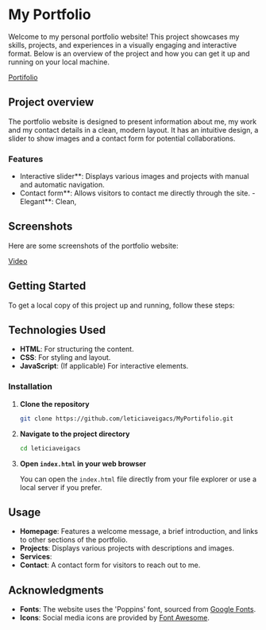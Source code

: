 # My Portfolio

Welcome to my personal portfolio website! This project showcases my skills, projects, and experiences in a visually engaging and interactive format. Below is an overview of the project and how you can get it up and running on your local machine.


[Portifolio]()

## Project overview

The portfolio website is designed to present information about me, my work and my contact details in a clean, modern layout. It has an intuitive design, a slider to show images and a contact form for potential collaborations.

### Features

- Interactive slider**: Displays various images and projects with manual and automatic navigation.
- Contact form**: Allows visitors to contact me directly through the site.
-Elegant**: Clean,

## Screenshots

Here are some screenshots of the portfolio website:

[Video]([https://github.com/leticiaveigacs/MyPortifolio/issues/1#issue-2531405832](https://github.com/leticiaveigacs/MyPortifolio/issues/2#issue-2531535416))


## Getting Started

To get a local copy of this project up and running, follow these steps:

## Technologies Used

- **HTML**: For structuring the content.
- **CSS**: For styling and layout.
- **JavaScript**: (If applicable) For interactive elements.

### Installation

1. **Clone the repository**

   ```bash
   git clone https://github.com/leticiaveigacs/MyPortifolio.git
   ```

2. **Navigate to the project directory**

   ```bash
   cd leticiaveigacs
   ```

3. **Open `index.html` in your web browser**

   You can open the `index.html` file directly from your file explorer or use a local server if you prefer.

## Usage

- **Homepage**: Features a welcome message, a brief introduction, and links to other sections of the portfolio.
- **Projects**: Displays various projects with descriptions and images.
- **Services**:
- **Contact**: A contact form for visitors to reach out to me.

## Acknowledgments

- **Fonts**: The website uses the 'Poppins' font, sourced from [Google Fonts](https://fonts.google.com/).
- **Icons**: Social media icons are provided by [Font Awesome](https://fontawesome.com/).


